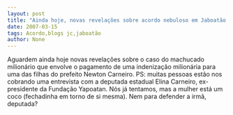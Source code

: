 ```yaml
---
layout: post
title: "Ainda hoje, novas revelações sobre acordo nebuloso em Jaboatão. Só no Blog de Jamildo"
date: 2007-03-15
tags: Acordo,blogs jc,jaboatão
author: None
---
```

Aguardem ainda hoje novas revelações sobre o caso do machucado milionário que envolve o pagamento de uma indenização milionária para uma das filhas do prefeito Newton Carneiro.
PS: muitas pessoas estão nos cobrando uma entrevista com a deputada estadual Elina Carneiro, ex-presidente da Fundação Yapoatan. Nós já tentamos, mas a mulher está um coco (fechadinha em torno de si mesma).
Nem para defender a irmã, deputada?  